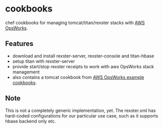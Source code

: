 cookbooks
=========

chef cookbooks for managing tomcat/titan/rexster stacks with [AWS OpsWorks](http://aws.amazon.com/opsworks).

Features
--------
* download and install rexster-server, rexster-console and titan-hbase
* setup titan with rexster-server
* provide start/stop rexster receipts to work with aws OpsWorks stack management
* also contains a tomcat cookbook from [AWS OpsWorks example cookbooks](http://https://github.com/amazonwebservices/opsworks-example-cookbooks).

Note
----
This is not a completely generic implementation, yet. The rexster.xml has hard-coded configurations for our particular use case, such as it supports hbase backend only etc.

